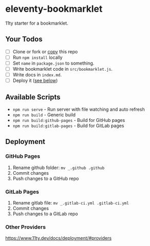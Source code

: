 # eleventy-bookmarklet

11ty starter for a bookmarklet.

## Your Todos

- [ ] Clone or fork or [copy](https://docs.github.com/en/repositories/creating-and-managing-repositories/creating-a-repository-from-a-template) this repo
- [ ] Run `npm install` locally
- [ ] Set `name` in `package.json` to something.
- [ ] Write bookmarklet code in `src/bookmarklet.js`.
- [ ] Write docs in `index.md`.
- [ ] Deploy it ([see below](https://github.com/psalaets/eleventy-bookmarklet#deployment))

## Available Scripts

- `npm run serve` - Run server with file watching and auto refresh
- `npm run build` - Generic build
- `npm run build:github-pages` - Build for GitHub pages
- `npm run build:gitlab-pages` - Build for GitLab pages

## Deployment

### GitHub Pages

1. Rename github folder: `mv _.github .github`
2. Commit changes
3. Push changes to a GitHub repo

### GitLab Pages

1. Rename gitlab file: `mv _.gitlab-ci.yml .gitlab-ci.yml`
2. Commit changes
3. Push changes to a GitLab repo

### Other Providers

https://www.11ty.dev/docs/deployment/#providers
